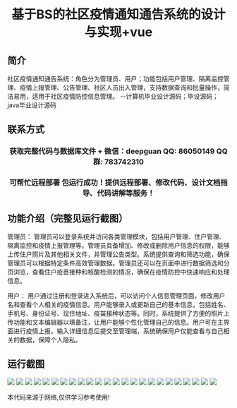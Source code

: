 <p><h1 align="center">基于BS的社区疫情通知通告系统的设计与实现+vue</h1></p>

## 简介
社区疫情通知通告系统：角色分为管理员、用户；功能包括用户管理、隔离监控管理、疫情上报管理、公告管理、社区人员出入管理，支持数据查询和批量操作，简洁易用，适用于社区疫情防控信息管理。    --计算机毕业设计源码；毕设源码；java毕业设计源码


## 联系方式
<p><h3 align="center">获取完整代码与数据库文件 + 微信：deepguan QQ: 86050149 QQ群: 783742310</h3></p>
<p><h3 align="center">可帮忙远程部署 包运行成功！提供远程部署、修改代码、设计文档指导、代码讲解等服务！</h3></p>

## 功能介绍（完整见运行截图）
管理员： 管理员可以登录系统并访问各类管理模块，包括用户管理、住户管理、隔离监控和疫情上报管理等。管理员具备增加、修改或删除用户信息的权限，能够上传住户照片及其他相关文件，并管理公告类型。系统提供查询和筛选功能，确保管理员可以根据特定条件高效管理数据。管理员还可以在页面中进行数据筛选和分页浏览，查看住户疫苗接种和核酸检测的情况，确保在疫情防控中快速响应和处理信息。

用户： 用户通过注册和登录进入系统后，可以访问个人信息管理页面，修改用户名和查看个人相关的疫情信息。用户能够录入或更新自己的基本信息，包括姓名、手机号、身份证号、现住地址、疫苗接种状态等。同时，系统提供了方便的照片上传功能和文本编辑器以填备注，让用户能够个性化管理自己的信息。用户可在主界面进行疫情上报，输入详细信息后提交至管理端，系统确保用户仅能查看与自己相关的数据，保障个人隐私。


## 运行截图
![](img/001.jpg)
![](img/002.jpg)
![](img/003.jpg)
![](img/004.jpg)
![](img/005.jpg)
![](img/006.jpg)
![](img/007.jpg)
![](img/008.jpg)
![](img/009.jpg)
![](img/010.jpg)
![](img/011.jpg)
![](img/012.jpg)
![](img/013.jpg)
![](img/014.jpg)
![](img/015.jpg)
![](img/016.jpg)
![](img/017.jpg)
![](img/018.jpg)
![](img/019.jpg)
![](img/020.jpg)
![](img/021.jpg)
![](img/022.jpg)
![](img/023.jpg)
![](img/024.jpg)

<p>本代码来源于网络,仅供学习参考使用!</p>
